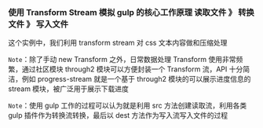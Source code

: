 ### 使用 Transform Stream 模拟 gulp 的核心工作原理 读取文件 》 转换文件 》 写入文件

这个实例中，我们利用 transform stream 对 css 文本内容做和压缩处理

`Note`：除了手动 new Transform 之外，日常数据处理 Transform 使用非常频繁，通过社区模块 through2 模块可以方便封装一个 Transform 流，API 十分简洁，例如 progress-stream 就是一个基于 through2 模块的可以展示进度信息的 stream 模块，被广泛用于展示下载进度

`Note`：使用 gulp 工作的过程可以认为就是利用 src 方法创建读取流，利用各类 gulp 插件作为转换流转换，最后以 dest 方法作为写入流写入文件的过程 
